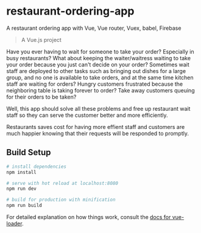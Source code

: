 # restaurant-ordering-app

A restaurant ordering app with Vue, Vue router, Vuex, babel, Firebase

> A Vue.js project

Have you ever having to wait for someone to take your order?
Especially in busy restaurants?
What about keeping the waiter/waitress waiting to take your order because you just can't decide on your order?
Sometimes wait staff are deployed to other tasks such as bringing out dishes for a large group, and no one is available to take orders, and at the same time kitchen staff are waiting for orders?
Hungry customers frustrated because the neighboring table is taking forever to order?
Take away customers queuing for their orders to be taken?

Well, this app should solve all these problems and free up restaurant wait staff so they can serve the customer better and more efficiently.

Restaurants saves cost for having more effient staff and customers are much happier knowing that their requests will be responded to promptly. 

## Build Setup

``` bash
# install dependencies
npm install

# serve with hot reload at localhost:8080
npm run dev

# build for production with minification
npm run build
```

For detailed explanation on how things work, consult the [docs for vue-loader](http://vuejs.github.io/vue-loader).

